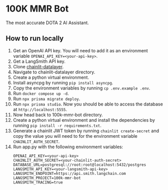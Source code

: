 
# 100K MMR Bot

The most accurate DOTA 2 AI Assistant. 

## How to run locally 

1. Get an OpenAI API key. You will need to add it as an environment variable `OPENAI_API_KEY=<your-api-key>`.
2. Get a LangSmith API key. 
3. Clone [chainlit-datalayer](https://github.com/Chainlit/chainlit-datalayer).
4. Navigate to chainlit-datalayer directory. 
5. Create a python virtual environment.
6. Install asyncpg by running `pip install asyncpg`.
7. Copy the environment variables by running `cp .env.example .env`.
8. Run `docker compose up -d`.
9. Run `npx prisma migrate deploy`.
10. Run `npx prisma studio`. Now you should be able to access the database at `http://localhost:5555`.
11. Now head back to 100k-mmr-bot directory.
12. Create a python virtual environment and install the dependencies by running `pip install -r requirements.txt`.
13. Generate a chainlit JWT token by running `chainlit create-secret` and copy the value you will need to for the environment variable `CHAINLIT_AUTH_SECRET`.
14. Run app.py with the following environment variables:
    ```shell
    OPENAI_API_KEY=<your-api-key>
    CHAINLIT_AUTH_SECRET=<your-chainlit-auth-secret>
    DATABASE_URL=postgresql://root:root@localhost:5432/postgres
    LANGSMITH_API_KEY=<your-langsmith-api-key>
    LANGSMITH_ENDPOINT=https://api.smith.langchain.com
    LANGSMITH_PROJECT=100k-mmr-bot
    LANGSMITH_TRACING=true
    ```